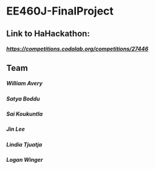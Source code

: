 # EE460J-FinalProject
## Link to HaHackathon:
##### https://competitions.codalab.org/competitions/27446
##
## Team
##### William Avery
##### Satya Boddu
##### Sai Koukuntla
##### Jin Lee
##### Lindia Tjuatja
##### Logan Winger
